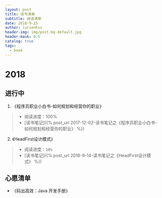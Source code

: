 ```yaml
---
layout: post
title: 读书清单
subtitle: 阅读清单
date: 2018-9-25
author: lucienhsu
header-img: img/post-bg-default.jpg
header-mask: 0.5
catalog: true
tags:
  - book
---
```


# 2018
## 进行中

1. 《程序员职业小白书-如何规划和经营你的职业》 
> - 阅读进度：100%
> - [读书笔记]({% post_url 2017-12-02-读书笔记之《程序员职业小白书-如何规划和经营你的职业》 %})


2. 《HeadFirst设计模式》
> - 阅读进度：`10%`
> - [读书笔记]({% post_url 2018-9-14-读书笔记之《HeadFirst设计模式》 %})

## 心愿清单
- 《码出高效：Java 开发手册》